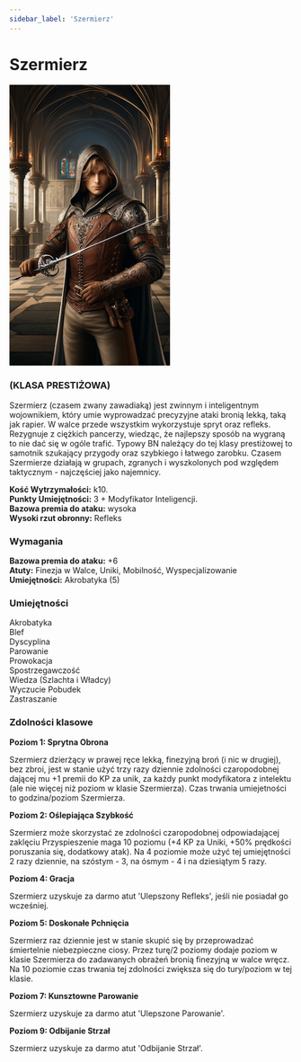 ```yaml
---
sidebar_label: 'Szermierz'
---
```



# Szermierz

![szermierz](../../static/img/wiki/wiki-klasy/szermierz.png)

### (KLASA PRESTIŻOWA)

Szermierz (czasem zwany zawadiaką) jest zwinnym i inteligentnym wojownikiem, który umie wyprowadzać precyzyjne ataki bronią lekką, taką jak rapier. W walce przede wszystkim wykorzystuje spryt oraz refleks. Rezygnuje z ciężkich pancerzy, wiedząc, że najlepszy sposób na wygraną to nie dać się w ogóle trafić.
Typowy BN należący do tej klasy prestiżowej to samotnik szukający przygody oraz szybkiego i łatwego zarobku. Czasem Szermierze działają w grupach, zgranych i wyszkolonych pod względem taktycznym - najczęściej jako najemnicy.

**Kość Wytrzymałości:** k10.\
**Punkty Umiejętności:** 3 + Modyfikator Inteligencji.\
**Bazowa premia do ataku:** wysoka\
**Wysoki rzut obronny:** Refleks

### Wymagania
**Bazowa premia do ataku:** +6\
**Atuty:** Finezja w Walce, Uniki, Mobilność, Wyspecjalizowanie\
**Umiejętności:** Akrobatyka (5)


### Umiejętności
Akrobatyka\
Blef\
Dyscyplina\
Parowanie\
Prowokacja\
Spostrzegawczość\
Wiedza (Szlachta i Władcy)\
Wyczucie Pobudek\
Zastraszanie

### Zdolności klasowe

**Poziom 1: Sprytna Obrona**

Szermierz dzierżący w prawej ręce lekką, finezyjną broń (i nic w drugiej), bez zbroi, jest w stanie użyć trzy razy dziennie zdolności czaropodobnej dającej mu +1 premii do KP za unik, za każdy punkt modyfikatora z intelektu (ale nie więcej niż poziom w klasie Szermierza). Czas trwania umiejetności to godzina/poziom Szermierza.

**Poziom 2: Oślepiająca Szybkość**

Szermierz może skorzystać ze zdolności czaropodobnej odpowiadającej zaklęciu Przyspieszenie maga 10 poziomu (+4 KP za Uniki, +50% prędkości poruszania się, dodatkowy atak). Na 4 poziomie może użyć tej umiejętności 2 razy dziennie, na szóstym - 3, na ósmym - 4 i na dziesiątym 5 razy.

**Poziom 4: Gracja**

Szermierz uzyskuje za darmo atut 'Ulepszony Refleks', jeśli nie posiadał go wcześniej.

**Poziom 5: Doskonałe Pchnięcia**

Szermierz raz dziennie jest w stanie skupić się by przeprowadzać śmiertelnie niebezpieczne ciosy. Przez turę/2 poziomy dodaje poziom w klasie Szermierza do zadawanych obrażeń bronią finezyjną w walce wręcz. Na 10 poziomie czas trwania tej zdolności zwiększa się do tury/poziom w tej klasie.

**Poziom 7: Kunsztowne Parowanie**

Szermierz uzyskuje za darmo atut 'Ulepszone Parowanie'.

**Poziom 9: Odbijanie Strzał**

Szermierz uzyskuje za darmo atut 'Odbijanie Strzał'.

